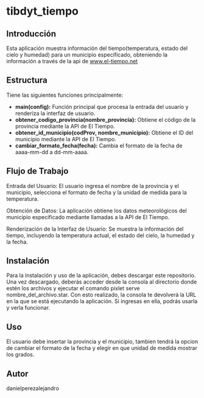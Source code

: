 # tibdyt_tiempo
## Introducción
Esta aplicación muestra información del tiempo(temperatura, estado del cielo y humedad) para un municipio especificado,  obteniendo la información a través de la api de www.el-tiempo.net

## Estructura
Tiene las siguientes funciones principalmente:
- **main(config):** Función principal que procesa la entrada del usuario y renderiza la interfaz de usuario.
- **obtener_codigo_provincia(nombre_provincia):** Obtiene el código de la provincia mediante la API de El Tiempo.
- **obtener_id_municipio(codProv, nombre_municipio):** Obtiene el ID del municipio mediante la API de El Tiempo.
- **cambiar_formato_fecha(fecha):** Cambia el formato de la fecha de aaaa-mm-dd a dd-mm-aaaa.

## Flujo de Trabajo 
Entrada del Usuario:
El usuario ingresa el nombre de la provincia y el municipio, selecciona el formato de fecha y la unidad de medida para la temperatura.

Obtención de Datos:
La aplicación obtiene los datos meteorológicos del municipio especificado mediante llamadas a la API de El Tiempo.
  
Renderización de la Interfaz de Usuario:
Se muestra la información del tiempo, incluyendo la temperatura actual, el estado del cielo, la humedad y la fecha.

## Instalación
Para la instalación y uso de la aplicación, debes descargar este repositorio. Una vez descargado, deberás acceder desde la consola al directorio donde estén los archivos y ejecutar el comando pixlet serve nombre_del_archivo.star. Con esto realizado, la consola te devolverá la URL en la que se está ejecutando la aplicación. Si ingresas en ella, podrás usarla y verla funcionar.

## Uso
El usuario debe insertar la provincia y el municipio, tambien tendrá la opcion de cambiar el formato de la fecha y elegir en que unidad de medida mostrar los grados.

## Autor
danielperezalejandro
